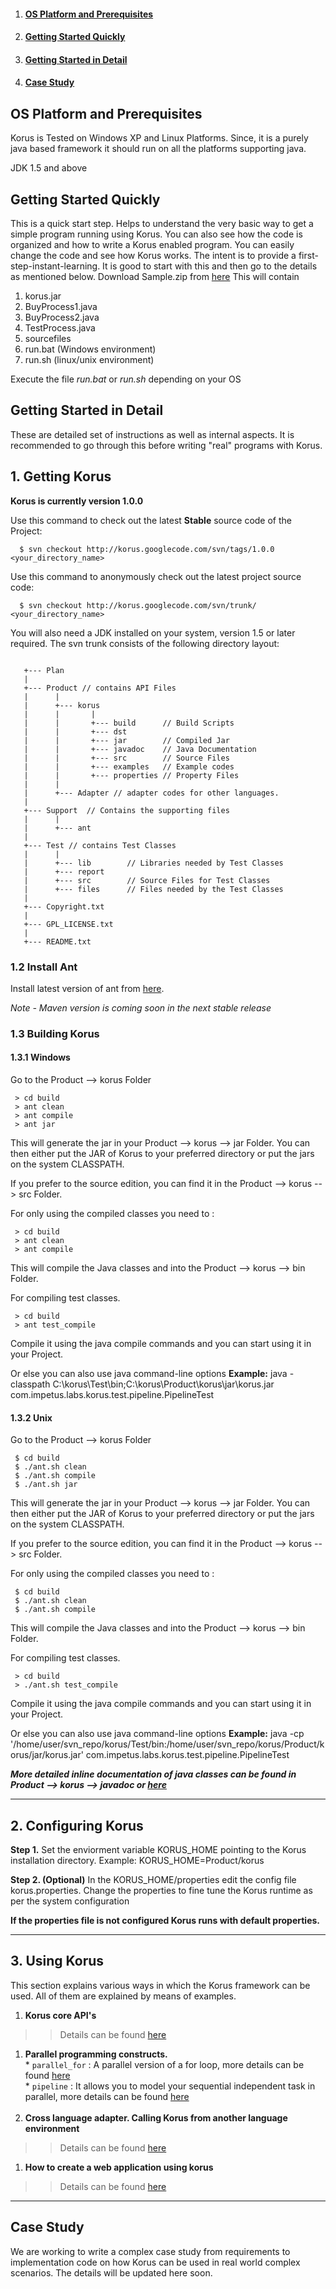   1. #### [OS Platform and Prerequisites](http://code.google.com/p/korus/wiki/GettingStarted#OS_Platform_and_Prerequisites) ####
  1. #### [Getting Started Quickly](http://code.google.com/p/korus/wiki/GettingStarted#Getting_Started_Quickly) ####
  1. #### [Getting Started in Detail](http://code.google.com/p/korus/wiki/GettingStarted#Getting_Started_in_Detail) ####
  1. #### [Case Study](http://code.google.com/p/korus/wiki/GettingStarted#Case_Study) ####

## OS Platform and Prerequisites ##

Korus is Tested on Windows XP and Linux Platforms. Since, it is a purely java based framework it should run on all the platforms supporting java.

JDK 1.5 and above

## Getting Started Quickly ##
This is a quick start step. Helps to understand the very basic way to get a simple program running using Korus. You can also see how the code is organized and how to write a Korus enabled program. You can easily change the code and see how Korus works. The intent is to provide a first-step-instant-learning. It is good to start with this and then go to the details as mentioned below. Download Sample.zip from [here](http://korus.googlecode.com/svn/trunk/Product/korus/example/Sample.zip)
This will contain

  1. korus.jar
  1. BuyProcess1.java
  1. BuyProcess2.java
  1. TestProcess.java
  1. sourcefiles
  1. run.bat (Windows environment)
  1. run.sh (linux/unix environment)

Execute the file _run.bat_ or _run.sh_ depending on your OS

## Getting Started in Detail ##
These are detailed set of instructions as well as internal aspects. It is recommended to go through this before writing "real" programs with Korus.

## 1. Getting Korus ##

**Korus is currently version 1.0.0**

Use this command to check out the latest **Stable** source code of the Project:
```
  $ svn checkout http://korus.googlecode.com/svn/tags/1.0.0 <your_directory_name>
```

Use this command to anonymously check out the latest project source code:

```
  $ svn checkout http://korus.googlecode.com/svn/trunk/ <your_directory_name>
```

You will also need a JDK installed on your system, version 1.5 or later required. The svn trunk consists of the following directory layout:
```

   +--- Plan
   |
   +--- Product // contains API Files
   |      |
   |      +--- korus
   |      |       |
   |      |       +--- build      // Build Scripts
   |      |       +--- dst        
   |      |       +--- jar        // Compiled Jar
   |      |       +--- javadoc    // Java Documentation
   |      |       +--- src        // Source Files
   |      |       +--- examples   // Example codes
   |      |       +--- properties // Property Files
   |      |
   |      +--- Adapter // adapter codes for other languages.
   |
   +--- Support  // Contains the supporting files
   |      |
   |      +--- ant
   |      
   +--- Test // contains Test Classes
   |      |
   |      +--- lib        // Libraries needed by Test Classes
   |      +--- report
   |      +--- src        // Source Files for Test Classes
   |      +--- files      // Files needed by the Test Classes
   |
   +--- Copyright.txt 
   |
   +--- GPL_LICENSE.txt
   |
   +--- README.txt 

```

### 1.2 Install Ant ###

Install latest version of ant from [here](http://ant.apache.org/).

_Note - Maven version is coming soon in the next stable release_


### 1.3 Building Korus ###

#### 1.3.1 Windows ####

Go to the Product --> korus Folder

```
 > cd build
 > ant clean
 > ant compile
 > ant jar
```

This will generate the jar in your Product --> korus --> jar Folder. You can then either put the JAR of Korus to your preferred directory or put the jars on the system CLASSPATH.

If you prefer to the source edition, you can find it in the Product --> korus --> src Folder.

For only using the compiled classes you need to :

```
 > cd build
 > ant clean
 > ant compile
```

This will compile the Java classes and into the Product --> korus --> bin Folder.

For compiling test classes.

```
 > cd build
 > ant test_compile
```

Compile it using the java compile commands and you can start using it in your Project.

Or else you can also use java command-line options
**Example:** java -classpath C:\korus\Test\bin;C:\korus\Product\korus\jar\korus.jar com.impetus.labs.korus.test.pipeline.PipelineTest

#### 1.3.2 Unix ####

Go to the Product --> korus Folder

```
 $ cd build
 $ ./ant.sh clean
 $ ./ant.sh compile
 $ ./ant.sh jar
```

This will generate the jar in your Product --> korus --> jar Folder. You can then either put the JAR of Korus to your preferred directory or put the jars on the system CLASSPATH.

If you prefer to the source edition, you can find it in the Product --> korus --> src Folder.

For only using the compiled classes you need to :

```
 $ cd build
 $ ./ant.sh clean
 $ ./ant.sh compile
```

This will compile the Java classes and into the Product --> korus --> bin Folder.

For compiling test classes.

```
 > cd build
 > ./ant.sh test_compile
```

Compile it using the java compile commands and you can start using it in your Project.

Or else you can also use java command-line options
**Example:** java -cp '/home/user/svn\_repo/korus/Test/bin:/home/user/svn\_repo/korus/Product/korus/jar/korus.jar' com.impetus.labs.korus.test.pipeline.PipelineTest

_**More detailed inline documentation of java classes can be found in Product --> korus --> javadoc or [here](http://korus.googlecode.com/svn/trunk/Product/korus/javadoc/index.html)**_

---


## 2. Configuring Korus ##

**Step 1.** Set the enviorment variable KORUS\_HOME pointing to the Korus installation directory.
Example: KORUS\_HOME=Product/korus

**Step 2. (Optional)** In the KORUS\_HOME/properties edit the config file korus.properties. Change the properties to fine tune the Korus runtime as per the system configuration

**If the properties file is not configured Korus runs with default properties.**

---


## 3. Using Korus ##
This section explains various ways in which the Korus framework can be used. All of them are explained by means of examples.

  1. **Korus core API's**
> > Details can be found [here](http://code.google.com/p/korus/wiki/AsynchronousDistributedProgrammingMode)<br />
  1. **Parallel programming constructs.**<br />
    * `parallel_for` : A parallel version of a for loop, more details can be found [here](http://code.google.com/p/korus/wiki/ParallelFor)<br />
    * `pipeline` : It allows you to model your sequential independent task in parallel, more details can be found [here](http://code.google.com/p/korus/wiki/Pipeline)<br /><br />
  1. **Cross language adapter. Calling Korus from another language environment**
> > Details can be found [here](http://code.google.com/p/korus/wiki/CrossLanguageAdapter)<br />
  1. **How to create a web application using korus**
> > Details can be found [here](http://code.google.com/p/korus/wiki/WebApplicationExecution)


---


## Case Study ##
We are working to write a complex case study from requirements to implementation code on how Korus can be used in real world complex scenarios.
The details will be updated here soon.